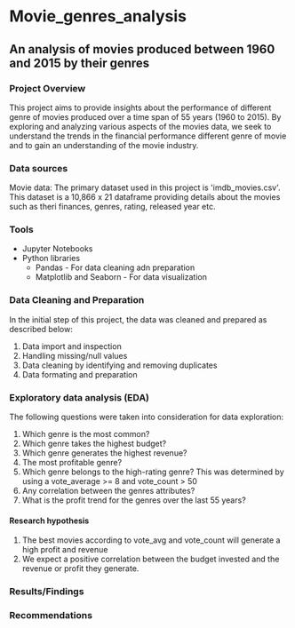 # Movie_genres_analysis
## An analysis of movies produced between 1960 and 2015 by their genres

### Project Overview

This project aims to provide insights about the performance of different genre of movies produced over a time span of 55 years (1960 to 2015).  By exploring and analyzing various aspects of the movies data, we seek to understand the trends in the financial performance different genre of movie and to gain an understanding of the movie industry.

### Data sources
Movie data: The primary dataset used in this project is 'imdb_movies.csv'. This dataset is a 10,866 x 21 dataframe providing details about the movies such as theri finances, genres, rating, released year etc.

### Tools
- Jupyter Notebooks
- Python libraries
  - Pandas - For data cleaning adn preparation
  - Matplotlib and Seaborn - For data visualization

### Data Cleaning and Preparation
In the initial step of this project, the data was cleaned and prepared as described below:
1. Data import and inspection
2. Handling missing/null values
3. Data cleaning by identifying and removing duplicates
4. Data formating and preparation

### Exploratory data analysis (EDA)
The following questions were taken into consideration for data exploration:
1. Which genre is the most common?
2. Which genre takes the highest budget?
3. Which genre generates the highest revenue?
4. The most profitable genre?
5. Which genre belongs to the high-rating genre? This was determined by  using a vote_average >= 8 and vote_count > 50
6. Any correlation between the genres attributes?
7. What is the profit trend for the genres over the last 55 years?
   
#### Research hypothesis
1. The best movies according to vote_avg and vote_count will generate a high profit and revenue
2. We expect a positive correlation between the budget invested and the revenue or profit they generate.

### Results/Findings


### Recommendations




